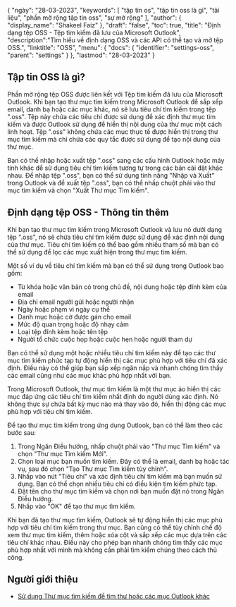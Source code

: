 {
"ngày": "28-03-2023",
  "keywords": [
"tập tin os",
"tập tin oss là gì",
"tài liệu",
"phần mở rộng tập tin oss",
"sự mở rộng"
],
  "author": {
"display_name": "Shakeel Faiz"
},
"draft": "false",
"toc": true,
"title": "Định dạng tệp OSS - Tệp tìm kiếm đã lưu của Microsoft Outlook",
  "description":"Tìm hiểu về định dạng OSS và các API có thể tạo và mở tệp OSS.",
  "linktitle": "OSS",
  "menu": {
    "docs": {
      "identifier": "settings-oss",
      "parent": "settings"
}
},
"lastmod": "28-03-2023"
}

## Tập tin OSS là gì?

Phần mở rộng tệp OSS được liên kết với Tệp tìm kiếm đã lưu của Microsoft Outlook. Khi bạn tạo thư mục tìm kiếm trong Microsoft Outlook để sắp xếp email, danh bạ hoặc các mục khác, nó sẽ lưu tiêu chí tìm kiếm trong tệp ".oss". Tệp này chứa các tiêu chí được sử dụng để xác định thư mục tìm kiếm và được Outlook sử dụng để hiển thị nội dung của thư mục một cách linh hoạt. Tệp ".oss" không chứa các mục thực tế được hiển thị trong thư mục tìm kiếm mà chỉ chứa các quy tắc được sử dụng để tạo nội dung của thư mục.

Bạn có thể nhập hoặc xuất tệp ".oss" sang các cấu hình Outlook hoặc máy tính khác để sử dụng tiêu chí tìm kiếm tương tự trong các bản cài đặt khác nhau. Để nhập tệp ".oss", bạn có thể sử dụng tính năng "Nhập và Xuất" trong Outlook và để xuất tệp ".oss", bạn có thể nhấp chuột phải vào thư mục tìm kiếm và chọn "Xuất Thư mục Tìm kiếm".

## Định dạng tệp OSS - Thông tin thêm

Khi bạn tạo thư mục tìm kiếm trong Microsoft Outlook và lưu nó dưới dạng tệp ".oss", nó sẽ chứa tiêu chí tìm kiếm được sử dụng để xác định nội dung của thư mục. Tiêu chí tìm kiếm có thể bao gồm nhiều tham số mà bạn có thể sử dụng để lọc các mục xuất hiện trong thư mục tìm kiếm.

Một số ví dụ về tiêu chí tìm kiếm mà bạn có thể sử dụng trong Outlook bao gồm:

- Từ khóa hoặc văn bản có trong chủ đề, nội dung hoặc tệp đính kèm của email
- Địa chỉ email người gửi hoặc người nhận
- Ngày hoặc phạm vi ngày cụ thể
- Danh mục hoặc cờ được gán cho email
- Mức độ quan trọng hoặc độ nhạy cảm
- Loại tệp đính kèm hoặc tên tệp
- Người tổ chức cuộc họp hoặc cuộc hẹn hoặc người tham dự

Bạn có thể sử dụng một hoặc nhiều tiêu chí tìm kiếm này để tạo các thư mục tìm kiếm phức tạp tự động hiển thị các mục phù hợp với tiêu chí đã xác định. Điều này có thể giúp bạn sắp xếp ngăn nắp và nhanh chóng tìm thấy các email cũng như các mục khác phù hợp nhất với bạn.

Trong Microsoft Outlook, thư mục tìm kiếm là một thư mục ảo hiển thị các mục đáp ứng các tiêu chí tìm kiếm nhất định do người dùng xác định. Nó không thực sự chứa bất kỳ mục nào mà thay vào đó, hiển thị động các mục phù hợp với tiêu chí tìm kiếm.

Để tạo thư mục tìm kiếm trong ứng dụng Outlook, bạn có thể làm theo các bước sau:

1. Trong Ngăn Điều hướng, nhấp chuột phải vào "Thư mục Tìm kiếm" và chọn "Thư mục Tìm kiếm Mới".
2. Chọn loại mục bạn muốn tìm kiếm. Đây có thể là email, danh bạ hoặc tác vụ, sau đó chọn "Tạo Thư mục Tìm kiếm tùy chỉnh".
3. Nhấp vào nút "Tiêu chí" và xác định tiêu chí tìm kiếm mà bạn muốn sử dụng. Bạn có thể chọn nhiều tiêu chí có điều kiện tìm kiếm phức tạp.
4. Đặt tên cho thư mục tìm kiếm và chọn nơi bạn muốn đặt nó trong Ngăn Điều hướng.
5. Nhấp vào "OK" để tạo thư mục tìm kiếm.

Khi bạn đã tạo thư mục tìm kiếm, Outlook sẽ tự động hiển thị các mục phù hợp với tiêu chí tìm kiếm trong thư mục. Bạn cũng có thể tùy chỉnh chế độ xem thư mục tìm kiếm, thêm hoặc xóa cột và sắp xếp các mục dựa trên các tiêu chí khác nhau. Điều này cho phép bạn nhanh chóng tìm thấy các mục phù hợp nhất với mình mà không cần phải tìm kiếm chúng theo cách thủ công.

## Người giới thiệu
* [Sử dụng Thư mục tìm kiếm để tìm thư hoặc các mục Outlook khác](https://support.microsoft.com/en-us/office/use-search-folders-to-find-messages-or-other-outlook-items-c1807038-01e4-475e-8869-0ccab0a56dc5)

